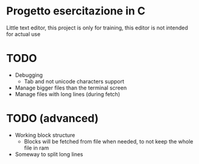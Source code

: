 # Progetto esercitazione in C

Little text editor,
this project is only for training, this editor is not intended for actual use

# TODO

 * Debugging
   + Tab and not unicode characters support
 * Manage bigger files than the terminal screen
 * Manage files with long lines (during fetch)

# TODO (advanced)
 * Working block structure
   + Blocks will be fetched from file when needed, to not keep the whole file in ram
 * Someway to split long lines

